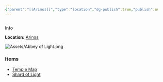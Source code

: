 ```yaml
---
{"parent":"[[Arinos]]","type":"location","dg-publish":true,"publish":null,"permalink":"/diario/lugares/abbey-of-light/","dgPassFrontmatter":true}
---
```


<p><span><div data-callout-metadata="" data-callout-fold="" data-callout="info" class="callout node-insert-event"><div class="callout-title" dir="auto"><div class="callout-icon"><svg width="16" height="16"></svg></div><div class="callout-title-inner">Info</div></div><div class="callout-content">
<p dir="auto"><strong>Location:</strong> <a data-tooltip-position="top" aria-label="Diario/Lugares/Arinos.md" data-href="Diario/Lugares/Arinos.md" href="Diario/Lugares/Arinos.md" class="internal-link" target="_blank" rel="noopener nofollow">Arinos</a></p>
</div></div></span></p><p><span><span alt="Assets/Abbey of Light.png" src="Assets/Abbey of Light.png" class="internal-embed media-embed image-embed is-loaded"><img alt="Assets/Abbey of Light.png" src="app://5e966ce65db9359d10840e9eebe371c72f86/G:/Mi%20unidad/Vault/Assets/Abbey%20of%20Light.png?1759098243488"></span></span></p><h3><span>Items</span></h3><p><ul class="dataview dataview-ul dataview-result-list-root-ul"><li class="dataview-result-list-li"><span><a data-tooltip-position="top" aria-label="Diario/Items/Temple Map.md" data-href="Diario/Items/Temple Map.md" href="Diario/Items/Temple Map.md" class="internal-link" target="_blank" rel="noopener nofollow">Temple Map</a></span></li><li class="dataview-result-list-li"><span><a data-tooltip-position="top" aria-label="Diario/Items/Shard of Light.md" data-href="Diario/Items/Shard of Light.md" href="Diario/Items/Shard of Light.md" class="internal-link" target="_blank" rel="noopener nofollow">Shard of Light</a></span></li></ul></p>
